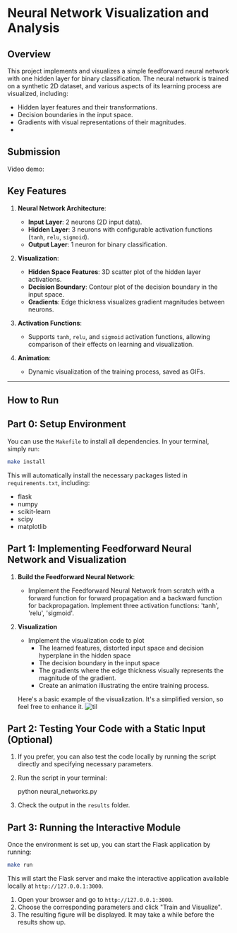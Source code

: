 # **Neural Network Visualization and Analysis**

## **Overview**
This project implements and visualizes a simple feedforward neural network with one hidden layer for binary classification. The neural network is trained on a synthetic 2D dataset, and various aspects of its learning process are visualized, including:
- Hidden layer features and their transformations.
- Decision boundaries in the input space.
- Gradients with visual representations of their magnitudes.
- 
## Submission
Video demo: 

## **Key Features**
1. **Neural Network Architecture**:
   - **Input Layer**: 2 neurons (2D input data).
   - **Hidden Layer**: 3 neurons with configurable activation functions (`tanh`, `relu`, `sigmoid`).
   - **Output Layer**: 1 neuron for binary classification.

2. **Visualization**:
   - **Hidden Space Features**: 3D scatter plot of the hidden layer activations.
   - **Decision Boundary**: Contour plot of the decision boundary in the input space.
   - **Gradients**: Edge thickness visualizes gradient magnitudes between neurons.

3. **Activation Functions**:
   - Supports `tanh`, `relu`, and `sigmoid` activation functions, allowing comparison of their effects on learning and visualization.

4. **Animation**:
   - Dynamic visualization of the training process, saved as GIFs.

---

## **How to Run**

## Part 0: Setup Environment

You can use the `Makefile` to install all dependencies. In your terminal, simply run:

```bash
make install
```

This will automatically install the necessary packages listed in `requirements.txt`, including:

- flask
- numpy
- scikit-learn
- scipy
- matplotlib

## Part 1: Implementing Feedforward Neural Network and Visualization

1. **Build the Feedforward Neural Network**: 
   - Implement the Feedforward Neural Network from scratch with a forward function for forward propagation and a backward function for backpropagation. Implement three activation functions: 'tanh', 'relu', 'sigmoid'.
  
2. **Visualization**
   - Implement the visualization code to plot 
     - The learned features, distorted input space and decision hyperplane in the hidden space
     - The decision boundary in the input space
     - The gradients where the edge thickness visually represents the magnitude of the gradient.
     - Create an animation illustrating the entire training process.

   Here's a basic example of the visualization. It's a simplified version, so feel free to enhance it.
   ![til](example-output/visualize.gif)

  

## Part 2: Testing Your Code with a Static Input (Optional)

1. If you prefer, you can also test the code locally by running the script directly and specifying necessary parameters. 

2. Run the script in your terminal:
   
   python neural_networks.py

3. Check the output in the `results` folder.

## Part 3: Running the Interactive Module

Once the environment is set up, you can start the Flask application by running:

```bash
make run
```

This will start the Flask server and make the interactive application available locally at `http://127.0.0.1:3000`.

1. Open your browser and go to `http://127.0.0.1:3000`.
2. Choose the corresponding parameters and click "Train and Visualize". 
3. The resulting figure will be displayed. It may take a while before the results show up.


